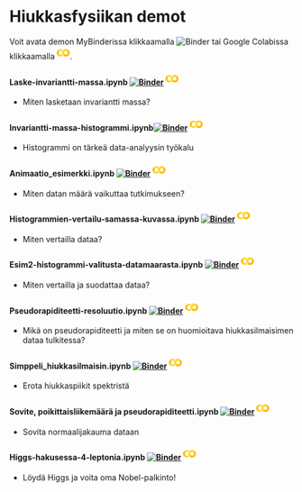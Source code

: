 # Hiukkasfysiikan demot

Voit avata demon MyBinderissa klikkaamalla ![Binder](https://mybinder.org/badge.svg) tai Google Colabissa klikkaamalla ![Colaboratory](https://github.com/cms-opendata-education/cms-jupyter-materials-finnish/blob/master/Kuvat/colab_icon.png?raw=true). 

#### Laske-invariantti-massa.ipynb [![Binder](https://mybinder.org/badge.svg)](https://mybinder.org/v2/gh/cms-opendata-education/cms-jupyter-materials-finnish/master?filepath=Demot%2FHiukkasfysiikkaa%2FLaske-invariantti-massa.ipynb) [![Colaboratory](https://github.com/cms-opendata-education/cms-jupyter-materials-finnish/blob/master/Kuvat/colab_icon.png?raw=true)](https://colab.research.google.com/github/cms-opendata-education/cms-jupyter-materials-finnish/blob/master/Demot/Hiukkasfysiikkaa/Laske-invariantti-massa.ipynb)
- Miten lasketaan invariantti massa?

#### Invariantti-massa-histogrammi.ipynb[![Binder](https://mybinder.org/badge.svg)](https://mybinder.org/v2/gh/cms-opendata-education/cms-jupyter-materials-finnish/master?filepath=Demot%Hiukkasfysiikkaa%2FInvariantti-massa-histogrammi.ipynb) [![Colaboratory](https://github.com/cms-opendata-education/cms-jupyter-materials-finnish/blob/master/Kuvat/colab_icon.png?raw=true)](https://colab.research.google.com/github/cms-opendata-education/cms-jupyter-materials-finnish/blob/master/Demot/Hiukkasfysiikkaa/Invariantti-massa-histogrammi.ipynb)
- Histogrammi on tärkeä data-analyysin työkalu

#### Animaatio_esimerkki.ipynb [![Binder](https://mybinder.org/badge.svg)](https://mybinder.org/v2/gh/cms-opendata-education/cms-jupyter-materials-finnish/master?filepath=Demot%Hiukkasfysiikkaa%2FAnimaatio_esimerkki.ipynb) [![Colaboratory](https://github.com/cms-opendata-education/cms-jupyter-materials-finnish/blob/master/Kuvat/colab_icon.png?raw=true)](https://colab.research.google.com/github/cms-opendata-education/cms-jupyter-materials-finnish/blob/master/Demot/Hiukkasfysiikkaa/Animaatio_esimerkki.ipynb)
- Miten datan määrä vaikuttaa tutkimukseen?

#### Histogrammien-vertailu-samassa-kuvassa.ipynb [![Binder](https://mybinder.org/badge.svg)](https://mybinder.org/v2/gh/cms-opendata-education/cms-jupyter-materials-finnish/master?filepath=Demot%Hiukkasfysiikkaa%2FHistogrammien-vertailu-samassa-kuvassa.ipynb) [![Colaboratory](https://github.com/cms-opendata-education/cms-jupyter-materials-finnish/blob/master/Kuvat/colab_icon.png?raw=true)](https://colab.research.google.com/github/cms-opendata-education/cms-jupyter-materials-finnish/blob/master/Demot/Hiukkasfysiikkaa/Histogrammien-vertailu-samassa-kuvassa.ipynb)
- Miten vertailla dataa?

#### Esim2-histogrammi-valitusta-datamaarasta.ipynb [![Binder](https://mybinder.org/badge.svg)](https://mybinder.org/v2/gh/cms-opendata-education/cms-jupyter-materials-finnish/master?filepath=Demot%Hiukkasfysiikkaa%2FEsim2-histogrammi-valitusta-datamaarasta.ipynb) [![Colaboratory](https://github.com/cms-opendata-education/cms-jupyter-materials-finnish/blob/master/Kuvat/colab_icon.png?raw=true)](https://colab.research.google.com/github/cms-opendata-education/cms-jupyter-materials-finnish/blob/master/Demot/Hiukkasfysiikkaa/Esim2-histogrammi-valitusta-datamaarasta.ipynb)
- Miten vertailla ja suodattaa dataa?

#### Pseudorapiditeetti-resoluutio.ipynb [![Binder](https://mybinder.org/badge.svg)](https://mybinder.org/v2/gh/cms-opendata-education/cms-jupyter-materials-finnish/master?filepath=Demot%Hiukkasfysiikkaa%2FPseudorapiditeetti-resoluutio.ipynb) [![Colaboratory](https://github.com/cms-opendata-education/cms-jupyter-materials-finnish/blob/master/Kuvat/colab_icon.png?raw=true)](https://colab.research.google.com/github/cms-opendata-education/cms-jupyter-materials-finnish/blob/master/Demot/Hiukkasfysiikkaa/Pseudorapiditeetti-resoluutio.ipynb)
- Mikä on pseudorapiditeetti ja miten se on huomioitava hiukkasilmaisimen dataa tulkitessa?

#### Simppeli_hiukkasilmaisin.ipynb [![Binder](https://mybinder.org/badge.svg)](https://mybinder.org/v2/gh/cms-opendata-education/cms-jupyter-materials-finnish/master?filepath=Demot%Hiukkasfysiikkaa%2FSimppeli_hiukkasilmaisin.ipynb) [![Colaboratory](https://github.com/cms-opendata-education/cms-jupyter-materials-finnish/blob/master/Kuvat/colab_icon.png?raw=true)](https://colab.research.google.com/github/cms-opendata-education/cms-jupyter-materials-finnish/blob/master/Demot/Hiukkasfysiikkaa/Simppeli_hiukkasilmaisin.ipynb)
- Erota hiukkaspiikit spektristä

#### Sovite, poikittaisliikemäärä ja pseudorapiditeetti.ipynb [![Binder](https://mybinder.org/badge.svg)](https://mybinder.org/v2/gh/cms-opendata-education/cms-jupyter-materials-finnish/master?filepath=Demot%2FHiukkasfysiikkaa%2FSovite%2C%20poikittaisliikem%C3%A4%C3%A4r%C3%A4%20ja%20pseudorapiditeetti.ipynb) [![Colaboratory](https://github.com/cms-opendata-education/cms-jupyter-materials-finnish/blob/master/Kuvat/colab_icon.png?raw=true)](https://colab.research.google.com/github/cms-opendata-education/cms-jupyter-materials-finnish/blob/master/Demot/Hiukkasfysiikkaa/Sovite%2C%20poikittaisliikem%C3%A4%C3%A4r%C3%A4%20ja%20pseudorapiditeetti.ipynb)
- Sovita normaalijakauma dataan

#### Higgs-hakusessa-4-leptonia.ipynb [![Binder](https://mybinder.org/badge.svg)](https://mybinder.org/v2/gh/cms-opendata-education/cms-jupyter-materials-finnish/master?filepath=Demot%Hiukkasfysiikkaa%2FHiggs-hakusessa-4-leptonia.ipynb) [![Colaboratory](https://github.com/cms-opendata-education/cms-jupyter-materials-finnish/blob/master/Kuvat/colab_icon.png?raw=true)](https://colab.research.google.com/github/cms-opendata-education/cms-jupyter-materials-finnish/blob/master/Demot/Hiukkasfysiikkaa/Higgs-hakusessa-4-leptonia.ipynb)
- Löydä Higgs ja voita oma Nobel-palkinto!
